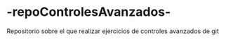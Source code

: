 # -repoControlesAvanzados-
Repositorio sobre el que realizar ejercicios de controles
avanzados de git

